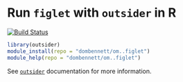 # Run `figlet` with `outsider` in R
[![Build Status](https://travis-ci.org/dombennett/om..figlet.svg?branch=master)](https://travis-ci.org/dombennett/om..figlet)


```r
library(outsider)
module_install(repo = "dombennett/om..figlet")
module_help(repo = "dombennett/om..figlet")
```

See [`outsider`](https://github.com/AntonelliLab/outsider) documentation for more information.

